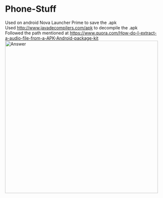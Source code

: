 # Phone-Stuff
Used on android Nova Launcher Prime to save the .apk
\
Used http://www.javadecompilers.com/apk to decompile the .apk
\
Followed the path mentioned at https://www.quora.com/How-do-I-extract-a-audio-file-from-a-APK-Android-package-kit <img width="499" alt="Answer" src="https://user-images.githubusercontent.com/73258263/235814276-4a1c44a3-c331-4f1c-8b55-3cbce0eeaf44.png">
